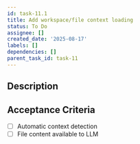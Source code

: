 ```yaml
---
id: task-11.1
title: Add workspace/file context loading
status: To Do
assignee: []
created_date: '2025-08-17'
labels: []
dependencies: []
parent_task_id: task-11
---
```


## Description

## Acceptance Criteria

- [ ] Automatic context detection
- [ ] File content available to LLM
